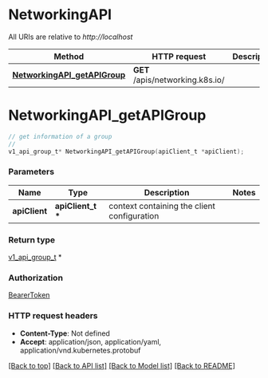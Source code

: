 # NetworkingAPI

All URIs are relative to *http://localhost*

Method | HTTP request | Description
------------- | ------------- | -------------
[**NetworkingAPI_getAPIGroup**](NetworkingAPI.md#NetworkingAPI_getAPIGroup) | **GET** /apis/networking.k8s.io/ | 


# **NetworkingAPI_getAPIGroup**
```c
// get information of a group
//
v1_api_group_t* NetworkingAPI_getAPIGroup(apiClient_t *apiClient);
```

### Parameters
Name | Type | Description  | Notes
------------- | ------------- | ------------- | -------------
**apiClient** | **apiClient_t \*** | context containing the client configuration | 

### Return type

[v1_api_group_t](v1_api_group.md) *


### Authorization

[BearerToken](../README.md#BearerToken)

### HTTP request headers

 - **Content-Type**: Not defined
 - **Accept**: application/json, application/yaml, application/vnd.kubernetes.protobuf

[[Back to top]](#) [[Back to API list]](../README.md#documentation-for-api-endpoints) [[Back to Model list]](../README.md#documentation-for-models) [[Back to README]](../README.md)

